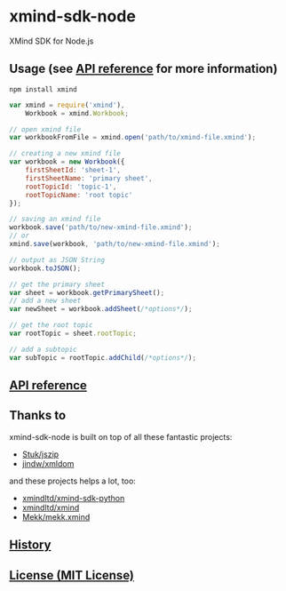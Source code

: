 # xmind-sdk-node

XMind SDK for Node.js

## Usage (see [API reference](doc/api.md) for more information)

```shell
npm install xmind
```

```javascript
var xmind = require('xmind'),
    Workbook = xmind.Workbook;

// open xmind file
var workbookFromFile = xmind.open('path/to/xmind-file.xmind');

// creating a new xmind file
var workbook = new Workbook({
    firstSheetId: 'sheet-1',
    firstSheetName: 'primary sheet',
    rootTopicId: 'topic-1',
    rootTopicName: 'root topic'
});

// saving an xmind file
workbook.save('path/to/new-xmind-file.xmind');
// or
xmind.save(workbook, 'path/to/new-xmind-file.xmind');

// output as JSON String
workbook.toJSON();

// get the primary sheet
var sheet = workbook.getPrimarySheet();
// add a new sheet
var newSheet = workbook.addSheet(/*options*/);

// get the root topic
var rootTopic = sheet.rootTopic;

// add a subtopic
var subTopic = rootTopic.addChild(/*options*/);
```

## [API reference](doc/api.md)

## Thanks to

xmind-sdk-node is built on top of all these fantastic projects:

* [Stuk/jszip](https://github.com/Stuk/jszip.git)
* [jindw/xmldom](https://github.com/jindw/xmldom.git)

and these projects helps a lot, too:

* [xmindltd/xmind-sdk-python](https://github.com/xmindltd/xmind-sdk-python.git)
* [xmindltd/xmind](https://github.com/xmindltd/xmind.git)
* [Mekk/mekk.xmind](https://bitbucket.org/Mekk/mekk.xmind)

## [History](doc/history.md)

## [License (MIT License)](doc/license.md)

